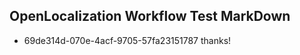 ## OpenLocalization Workflow Test MarkDown
* 69de314d-070e-4acf-9705-57fa23151787 thanks!

<!--HONumber=Sep16_HO1-->


